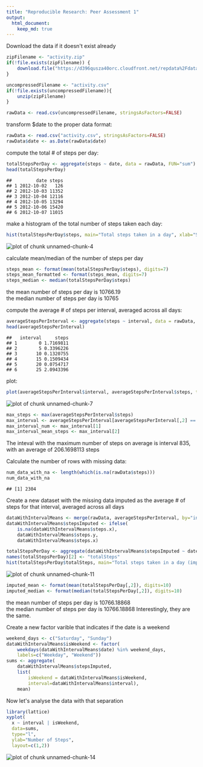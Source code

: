 ```yaml
---
title: "Reproducible Research: Peer Assessment 1"
output: 
  html_document:
    keep_md: true
---
```


Download the data if it doesn't exist already

```r
zipFilename <- "activity.zip"
if(!file.exists(zipFilename)) {
    download.file("https://d396qusza40orc.cloudfront.net/repdata%2Fdata%2Factivity.zip", zipFilename, method="curl")
}

uncompressedFilename <- "activity.csv"
if(!file.exists(uncompressedFilename)){
    unzip(zipFilename)
}

rawData <- read.csv(uncompressedFilename, stringsAsFactors=FALSE)
```


transform $date to the proper data format:

```r
rawData <- read.csv("activity.csv", stringsAsFactors=FALSE)
rawData$date <- as.Date(rawData$date)
```

compute the total # of steps per day:

```r
totalStepsPerDay <- aggregate(steps ~ date, data = rawData, FUN="sum")
head(totalStepsPerDay)
```

```
##         date steps
## 1 2012-10-02   126
## 2 2012-10-03 11352
## 3 2012-10-04 12116
## 4 2012-10-05 13294
## 5 2012-10-06 15420
## 6 2012-10-07 11015
```

make a histogram of the total number of steps taken each day:

```r
hist(totalStepsPerDay$steps, main="Total steps taken in a day", xlab="Steps")
```

![plot of chunk unnamed-chunk-4](figure/unnamed-chunk-4-1.png) 

calculate mean/median of the number of steps per day

```r
steps_mean <- format(mean(totalStepsPerDay$steps), digits=7)
steps_mean_formatted <- format(steps_mean, digits=7)
steps_median <- median(totalStepsPerDay$steps)
```

the mean number of steps per day is 10766.19  
the median number of steps per day is 10765


compute the average # of steps per interval, averaged across all days:

```r
averageStepsPerInterval <- aggregate(steps ~ interval, data = rawData, FUN="mean")
head(averageStepsPerInterval)
```

```
##   interval     steps
## 1        0 1.7169811
## 2        5 0.3396226
## 3       10 0.1320755
## 4       15 0.1509434
## 5       20 0.0754717
## 6       25 2.0943396
```

plot:


```r
plot(averageStepsPerInterval$interval, averageStepsPerInterval$steps, type="l", main="Average number of steps for interval", xlab="interval (minutes)", ylab="Number of steps")
```

![plot of chunk unnamed-chunk-7](figure/unnamed-chunk-7-1.png) 


```r
max_steps <- max(averageStepsPerInterval$steps)
max_interval <- averageStepsPerInterval[averageStepsPerInterval[,2] == max_steps,]
max_interval_num <- max_interval[1]
max_interval_mean_steps <- max_interval[2]
```


The inteval with the maximum number of steps on average is interval 835, with an average of 206.1698113 steps


Calculate the number of rows with missing data:

```r
num_data_with_na <- length(which(is.na(rawData$steps)))
num_data_with_na
```

```
## [1] 2304
```


Create a new dataset with the missing data imputed as the average # of steps for that 
interval, averaged across all days

```r
dataWithIntervalMeans <- merge(rawData, averageStepsPerInterval, by="interval")
dataWithIntervalMeans$stepsImputed <- ifelse(
    is.na(dataWithIntervalMeans$steps.x), 
    dataWithIntervalMeans$steps.y, 
    dataWithIntervalMeans$steps.x)
```


```r
totalStepsPerDay <- aggregate(dataWithIntervalMeans$stepsImputed ~ date, data = dataWithIntervalMeans, FUN="sum")
names(totalStepsPerDay)[2] <- "totalSteps"
hist(totalStepsPerDay$totalSteps, main="Total steps taken in a day (imputing missing data)", xlab="Steps")
```

![plot of chunk unnamed-chunk-11](figure/unnamed-chunk-11-1.png) 


```r
imputed_mean <- format(mean(totalStepsPerDay[,2]), digits=10)
imputed_median <- format(median(totalStepsPerDay[,2]), digits=10)
```

the mean number of steps per day is 10766.18868  
the median number of steps per day is 10766.18868
Interestingly, they are the same.

Create a new factor varible that indicates if the date is a weekend

```r
weekend_days <- c("Saturday", "Sunday")
dataWithIntervalMeans$isWeekend <- factor(
    weekdays(dataWithIntervalMeans$date) %in% weekend_days, 
    labels=c("Weekday", "Weekend"))
sums <- aggregate(
    dataWithIntervalMeans$stepsImputed, 
    list(
        isWeekend = dataWithIntervalMeans$isWeekend, 
        interval=dataWithIntervalMeans$interval), 
    mean)
```


Now let's analyse the data with that separation

```r
library(lattice)
xyplot(
  x ~ interval | isWeekend, 
  data=sums, 
  type="l",
  ylab="Number of Steps",
  layout=c(1,2))
```

![plot of chunk unnamed-chunk-14](figure/unnamed-chunk-14-1.png) 
